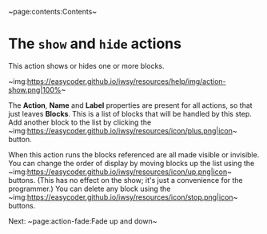 ~page:contents:Contents~

# The `show` and `hide` actions

This action shows or hides one or more blocks.

~img:https://easycoder.github.io/iwsy/resources/help/img/action-show.png|100%~

The **Action**, **Name** and **Label** properties are present for all actions, so that just leaves **Blocks**. This is a list of blocks that will be handled by this step. Add another block to the list by clicking the ~img:https://easycoder.github.io/iwsy/resources/icon/plus.png|icon~ button.

When this action runs the blocks referenced are all made visible or invisible. You can change the order of display by moving blocks up the list using the ~img:https://easycoder.github.io/iwsy/resources/icon/up.png|icon~ buttons. (This has no effect on the show; it's just a convenience for the programmer.) You can delete any block using the ~img:https://easycoder.github.io/iwsy/resources/icon/stop.png|icon~ buttons.

Next: ~page:action-fade:Fade up and down~
